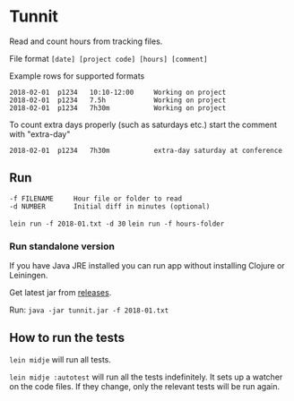 # Tunnit

Read and count hours from tracking files.

File format `[date] [project code] [hours] [comment]`

Example rows for supported formats
```
2018-02-01  p1234   10:10-12:00		Working on project
2018-02-01  p1234   7.5h 			Working on project
2018-02-01  p1234   7h30m 			Working on project
```

To count extra days properly (such as saturdays etc.) start the comment with "extra-day"
```
2018-02-01  p1234   7h30m 			extra-day saturday at conference
```

## Run
```
-f FILENAME     Hour file or folder to read
-d NUMBER       Initial diff in minutes (optional)
```

`lein run -f 2018-01.txt -d 30`
`lein run -f hours-folder`

### Run standalone version
If you have Java JRE installed you can run app without installing Clojure or Leiningen.

Get latest jar from [releases](https://github.com/jleh/tunnit/releases).

Run:
`java -jar tunnit.jar -f 2018-01.txt`

## How to run the tests

`lein midje` will run all tests.

`lein midje :autotest` will run all the tests indefinitely. It sets up a
watcher on the code files. If they change, only the relevant tests will be
run again.
